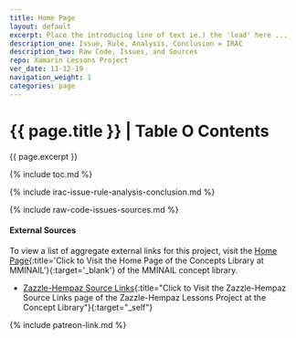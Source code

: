 ```yaml
---
title: Home Page
layout: default
excerpt: Place the introducing line of text ie.) the 'lead' here ...
description_one: Issue, Rule, Analysis, Conclusion = IRAC
description_two: Raw Code, Issues, and Sources
repo: Xamarin Lessons Project
ver_date: 11-12-19
navigation_weight: 1
categories: page
---
```

# {{ page.title }} | Table O Contents

{{ page.excerpt }}

{% include toc.md %}

{% include irac-issue-rule-analysis-conclusion.md %}

{% include raw-code-issues-sources.md %}

#### External Sources

To view a list of aggregate external links for this project, visit the [Home Page](https://mminail.github.io/){:title='Click to Visit the Home Page of the Concepts Library at MMINAIL'}{:target='_blank'} of the MMINAIL concept library.

- [Zazzle-Hempaz Source Links](../Zazzle-Hempaz/Zazzle-Hempaz-Source-Links.htm){:title="Click to Visit the Zazzle-Hempaz Source Links page of the Zazzle-Hempaz Lessons Project at the Concept Library"}{:target="_self"}

{% include patreon-link.md %}
